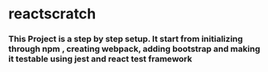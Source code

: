 # reactscratch
### This Project is a step by step setup. It start from initializing through npm , creating webpack, adding bootstrap and making it testable using jest and react test framework